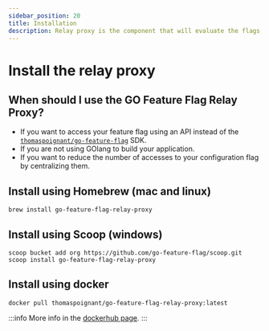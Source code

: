 ```yaml
---
sidebar_position: 20
title: Installation
description: Relay proxy is the component that will evaluate the flags, this page explain how to install it.
---
```


# Install the relay proxy

## When should I use the GO Feature Flag Relay Proxy?
- If you want to access your feature flag using an API instead of the [`thomaspoignant/go-feature-flag`](https://github.com/thomaspoignant/go-feature-flag) SDK.
- If you are not using GOlang to build your application.
- If you want to reduce the number of accesses to your configuration flag by centralizing them.
<!-- - If you are using any SDKs that connect to the Relay Proxy. -->

## Install using Homebrew (mac and linux)
```shell
brew install go-feature-flag-relay-proxy
```

## Install using Scoop (windows)
```shell
scoop bucket add org https://github.com/go-feature-flag/scoop.git
scoop install go-feature-flag-relay-proxy
```

## Install using docker
```shell
docker pull thomaspoignant/go-feature-flag-relay-proxy:latest
```
:::info
More info in the [dockerhub page](https://hub.docker.com/r/thomaspoignant/go-feature-flag-relay-proxy).
:::
